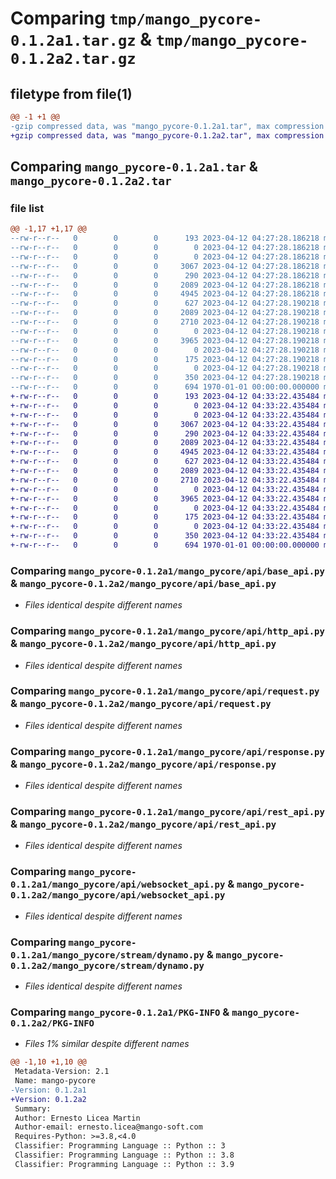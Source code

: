 # Comparing `tmp/mango_pycore-0.1.2a1.tar.gz` & `tmp/mango_pycore-0.1.2a2.tar.gz`

## filetype from file(1)

```diff
@@ -1 +1 @@
-gzip compressed data, was "mango_pycore-0.1.2a1.tar", max compression
+gzip compressed data, was "mango_pycore-0.1.2a2.tar", max compression
```

## Comparing `mango_pycore-0.1.2a1.tar` & `mango_pycore-0.1.2a2.tar`

### file list

```diff
@@ -1,17 +1,17 @@
--rw-r--r--   0        0        0      193 2023-04-12 04:27:28.186218 mango_pycore-0.1.2a1/README.md
--rw-r--r--   0        0        0        0 2023-04-12 04:27:28.186218 mango_pycore-0.1.2a1/mango_pycore/__init__.py
--rw-r--r--   0        0        0        0 2023-04-12 04:27:28.186218 mango_pycore-0.1.2a1/mango_pycore/api/__init__.py
--rw-r--r--   0        0        0     3067 2023-04-12 04:27:28.186218 mango_pycore-0.1.2a1/mango_pycore/api/base_api.py
--rw-r--r--   0        0        0      290 2023-04-12 04:27:28.186218 mango_pycore-0.1.2a1/mango_pycore/api/exceptions.py
--rw-r--r--   0        0        0     2089 2023-04-12 04:27:28.186218 mango_pycore-0.1.2a1/mango_pycore/api/http_api.py
--rw-r--r--   0        0        0     4945 2023-04-12 04:27:28.186218 mango_pycore-0.1.2a1/mango_pycore/api/request.py
--rw-r--r--   0        0        0      627 2023-04-12 04:27:28.190218 mango_pycore-0.1.2a1/mango_pycore/api/response.py
--rw-r--r--   0        0        0     2089 2023-04-12 04:27:28.190218 mango_pycore-0.1.2a1/mango_pycore/api/rest_api.py
--rw-r--r--   0        0        0     2710 2023-04-12 04:27:28.190218 mango_pycore-0.1.2a1/mango_pycore/api/websocket_api.py
--rw-r--r--   0        0        0        0 2023-04-12 04:27:28.190218 mango_pycore-0.1.2a1/mango_pycore/stream/__init__.py
--rw-r--r--   0        0        0     3965 2023-04-12 04:27:28.190218 mango_pycore-0.1.2a1/mango_pycore/stream/dynamo.py
--rw-r--r--   0        0        0        0 2023-04-12 04:27:28.190218 mango_pycore-0.1.2a1/mango_pycore/tools/__init__.py
--rw-r--r--   0        0        0      175 2023-04-12 04:27:28.190218 mango_pycore-0.1.2a1/mango_pycore/tools/utils.py
--rw-r--r--   0        0        0        0 2023-04-12 04:27:28.190218 mango_pycore-0.1.2a1/mango_pycore/websocket/__init__.py
--rw-r--r--   0        0        0      350 2023-04-12 04:27:28.190218 mango_pycore-0.1.2a1/pyproject.toml
--rw-r--r--   0        0        0      694 1970-01-01 00:00:00.000000 mango_pycore-0.1.2a1/PKG-INFO
+-rw-r--r--   0        0        0      193 2023-04-12 04:33:22.435484 mango_pycore-0.1.2a2/README.md
+-rw-r--r--   0        0        0        0 2023-04-12 04:33:22.435484 mango_pycore-0.1.2a2/mango_pycore/__init__.py
+-rw-r--r--   0        0        0        0 2023-04-12 04:33:22.435484 mango_pycore-0.1.2a2/mango_pycore/api/__init__.py
+-rw-r--r--   0        0        0     3067 2023-04-12 04:33:22.435484 mango_pycore-0.1.2a2/mango_pycore/api/base_api.py
+-rw-r--r--   0        0        0      290 2023-04-12 04:33:22.435484 mango_pycore-0.1.2a2/mango_pycore/api/exceptions.py
+-rw-r--r--   0        0        0     2089 2023-04-12 04:33:22.435484 mango_pycore-0.1.2a2/mango_pycore/api/http_api.py
+-rw-r--r--   0        0        0     4945 2023-04-12 04:33:22.435484 mango_pycore-0.1.2a2/mango_pycore/api/request.py
+-rw-r--r--   0        0        0      627 2023-04-12 04:33:22.435484 mango_pycore-0.1.2a2/mango_pycore/api/response.py
+-rw-r--r--   0        0        0     2089 2023-04-12 04:33:22.435484 mango_pycore-0.1.2a2/mango_pycore/api/rest_api.py
+-rw-r--r--   0        0        0     2710 2023-04-12 04:33:22.435484 mango_pycore-0.1.2a2/mango_pycore/api/websocket_api.py
+-rw-r--r--   0        0        0        0 2023-04-12 04:33:22.435484 mango_pycore-0.1.2a2/mango_pycore/stream/__init__.py
+-rw-r--r--   0        0        0     3965 2023-04-12 04:33:22.435484 mango_pycore-0.1.2a2/mango_pycore/stream/dynamo.py
+-rw-r--r--   0        0        0        0 2023-04-12 04:33:22.435484 mango_pycore-0.1.2a2/mango_pycore/tools/__init__.py
+-rw-r--r--   0        0        0      175 2023-04-12 04:33:22.435484 mango_pycore-0.1.2a2/mango_pycore/tools/utils.py
+-rw-r--r--   0        0        0        0 2023-04-12 04:33:22.435484 mango_pycore-0.1.2a2/mango_pycore/websocket/__init__.py
+-rw-r--r--   0        0        0      350 2023-04-12 04:33:22.435484 mango_pycore-0.1.2a2/pyproject.toml
+-rw-r--r--   0        0        0      694 1970-01-01 00:00:00.000000 mango_pycore-0.1.2a2/PKG-INFO
```

### Comparing `mango_pycore-0.1.2a1/mango_pycore/api/base_api.py` & `mango_pycore-0.1.2a2/mango_pycore/api/base_api.py`

 * *Files identical despite different names*

### Comparing `mango_pycore-0.1.2a1/mango_pycore/api/http_api.py` & `mango_pycore-0.1.2a2/mango_pycore/api/http_api.py`

 * *Files identical despite different names*

### Comparing `mango_pycore-0.1.2a1/mango_pycore/api/request.py` & `mango_pycore-0.1.2a2/mango_pycore/api/request.py`

 * *Files identical despite different names*

### Comparing `mango_pycore-0.1.2a1/mango_pycore/api/response.py` & `mango_pycore-0.1.2a2/mango_pycore/api/response.py`

 * *Files identical despite different names*

### Comparing `mango_pycore-0.1.2a1/mango_pycore/api/rest_api.py` & `mango_pycore-0.1.2a2/mango_pycore/api/rest_api.py`

 * *Files identical despite different names*

### Comparing `mango_pycore-0.1.2a1/mango_pycore/api/websocket_api.py` & `mango_pycore-0.1.2a2/mango_pycore/api/websocket_api.py`

 * *Files identical despite different names*

### Comparing `mango_pycore-0.1.2a1/mango_pycore/stream/dynamo.py` & `mango_pycore-0.1.2a2/mango_pycore/stream/dynamo.py`

 * *Files identical despite different names*

### Comparing `mango_pycore-0.1.2a1/PKG-INFO` & `mango_pycore-0.1.2a2/PKG-INFO`

 * *Files 1% similar despite different names*

```diff
@@ -1,10 +1,10 @@
 Metadata-Version: 2.1
 Name: mango-pycore
-Version: 0.1.2a1
+Version: 0.1.2a2
 Summary: 
 Author: Ernesto Licea Martin
 Author-email: ernesto.licea@mango-soft.com
 Requires-Python: >=3.8,<4.0
 Classifier: Programming Language :: Python :: 3
 Classifier: Programming Language :: Python :: 3.8
 Classifier: Programming Language :: Python :: 3.9
```

